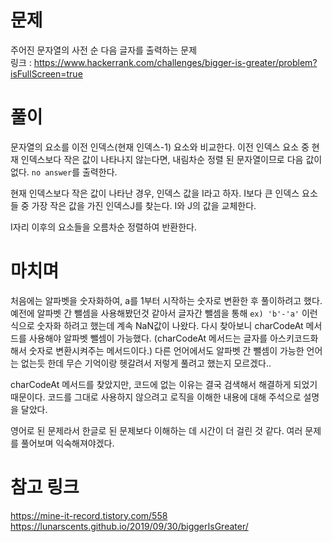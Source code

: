 # 문제

주어진 문자열의 사전 순 다음 글자를 출력하는 문제<br>
링크 : https://www.hackerrank.com/challenges/bigger-is-greater/problem?isFullScreen=true

# 풀이

문자열의 요소를 이전 인덱스(현재 인덱스-1) 요소와 비교한다.
이전 인덱스 요소 중 현재 인덱스보다 작은 값이 나타나지 않는다면, 내림차순 정렬 된 문자열이므로 다음 값이 없다. `no answer`를 출력한다.

현재 인덱스보다 작은 값이 나타난 경우, 인덱스 값을 I라고 하자.
I보다 큰 인덱스 요소들 중 가장 작은 값을 가진 인덱스J를 찾는다.
I와 J의 값을 교체한다.

I자리 이후의 요소들을 오름차순 정렬하여 반환한다.

# 마치며

처음에는 알파벳을 숫자화하여, a를 1부터 시작하는 숫자로 변환한 후 풀이하려고 했다.
예전에 알파벳 간 뺄셈을 사용해봤던것 같아서 글자간 뺄셈을 통해 `ex) 'b'-'a'` 이런식으로 숫자화 하려고 했는데 계속 NaN값이 나왔다.
다시 찾아보니 charCodeAt 메서드를 사용해야 알파벳 뺄셈이 가능했다. (charCodeAt 메서드는 글자를 아스키코드화 해서 숫자로 변환시켜주는 메서드이다.)
다른 언어에서도 알파벳 간 뺄셈이 가능한 언어는 없는듯 한데 무슨 기억이랑 헷갈려서 저렇게 풀려고 했는지 모르겠다..

charCodeAt 메서드를 찾았지만, 코드에 없는 이유는 결국 검색해서 해결하게 되었기 때문이다. 코드를 그대로 사용하지 않으려고 로직을 이해한 내용에 대해 주석으로 설명을 달았다.

영어로 된 문제라서 한글로 된 문제보다 이해하는 데 시간이 더 걸린 것 같다. 여러 문제를 풀어보며 익숙해져야겠다.

# 참고 링크

https://mine-it-record.tistory.com/558<br>
https://lunarscents.github.io/2019/09/30/biggerIsGreater/
